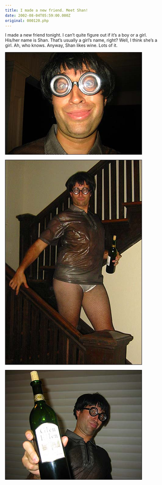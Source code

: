 ```yaml
---
title: I made a new friend. Meet Shan!
date: 2002-08-04T05:59:00.000Z
original: 000120.php
---
```


I made a new friend tonight. I can’t quite figure out if it’s a boy or a girl. His/her name is Shan. That’s usually a girl’s name, right? Well, I think she’s a girl. Ah, who knows. Anyway, Shan likes wine. Lots of it.

<p class="polaroid" style="--deg: -2deg"><img src="./shan-02.jpg" /></p>

<p class="polaroid" style="--deg: -2deg"><img src="./shan-01.jpg" /></p>

<p class="polaroid" style="--deg: -2deg"><img src="./shan-03.jpg" /></p>
